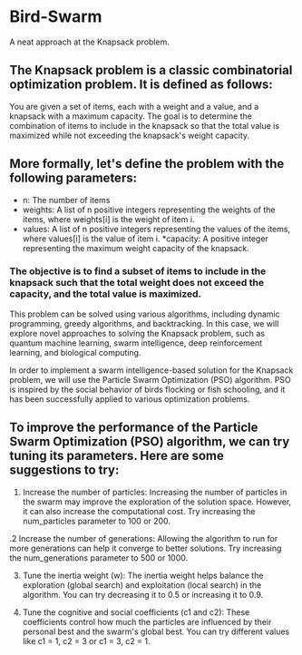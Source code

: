 # Bird-Swarm
A neat approach at the Knapsack problem.

## The Knapsack problem is a classic combinatorial optimization problem. It is defined as follows:

You are given a set of items, each with a weight and a value, and a knapsack with a maximum capacity. The goal is to determine the combination of items to include in the knapsack so that the total value is maximized while not exceeding the knapsack's weight capacity.

## More formally, let's define the problem with the following parameters:

* n: The number of items
* weights: A list of n positive integers representing the weights of the items, where weights[i] is the weight of item i.
* values: A list of n positive integers representing the values of the items, where values[i] is the value of item i.
 *capacity: A positive integer representing the maximum weight capacity of the knapsack.
### The objective is to find a subset of items to include in the knapsack such that the total weight does not exceed the capacity, and the total value is maximized.

This problem can be solved using various algorithms, including dynamic programming, greedy algorithms, and backtracking. In this case, we will explore novel approaches to solving the Knapsack problem, such as quantum machine learning, swarm intelligence, deep reinforcement learning, and biological computing.

In order to implement a swarm intelligence-based solution for the Knapsack problem, we will use the Particle Swarm Optimization (PSO) algorithm. PSO is inspired by the social behavior of birds flocking or fish schooling, and it has been successfully applied to various optimization problems.

## To improve the performance of the Particle Swarm Optimization (PSO) algorithm, we can try tuning its parameters. Here are some suggestions to try:

1. Increase the number of particles: Increasing the number of particles in the swarm may improve the exploration of the solution space. However, it can also increase the computational cost. Try increasing the num_particles parameter to 100 or 200.

.2 Increase the number of generations: Allowing the algorithm to run for more generations can help it converge to better solutions. Try increasing the num_generations parameter to 500 or 1000.

3. Tune the inertia weight (w): The inertia weight helps balance the exploration (global search) and exploitation (local search) in the algorithm. You can try decreasing it to 0.5 or increasing it to 0.9.

4. Tune the cognitive and social coefficients (c1 and c2): These coefficients control how much the particles are influenced by their personal best and the swarm's global best. You can try different values like c1 = 1, c2 = 3 or c1 = 3, c2 = 1.
